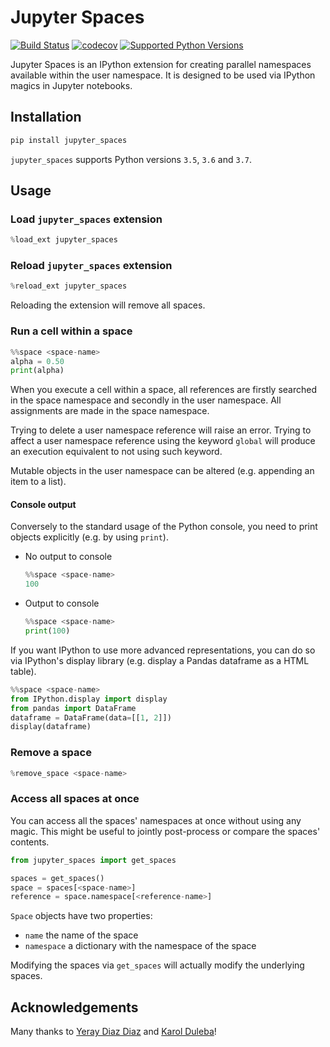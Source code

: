 # Jupyter Spaces

[![Build Status](https://travis-ci.com/davidesarra/jupyter_spaces.svg?branch=master)](https://travis-ci.com/davidesarra/jupyter_spaces)
[![codecov](https://codecov.io/gh/davidesarra/jupyter_spaces/branch/master/graph/badge.svg)](https://codecov.io/gh/davidesarra/jupyter_spaces)
[![Supported Python Versions](https://img.shields.io/pypi/pyversions/jupyter_spaces.svg)](https://pypi.org/project/jupyter_spaces/)

Jupyter Spaces is an IPython extension for creating parallel namespaces
available within the user namespace. It is designed to be used via IPython
magics in Jupyter notebooks.

## Installation

```bash
pip install jupyter_spaces
```

`jupyter_spaces` supports Python versions `3.5`, `3.6` and `3.7`.

## Usage

### Load `jupyter_spaces` extension

```python
%load_ext jupyter_spaces
```

### Reload `jupyter_spaces` extension

```python
%reload_ext jupyter_spaces
```

Reloading the extension will remove all spaces.

### Run a cell within a space

```python
%%space <space-name>
alpha = 0.50
print(alpha)
```

When you execute a cell within a space, all references are firstly searched in
the space namespace and secondly in the user namespace. All assignments are
made in the space namespace.

Trying to delete a user namespace reference will raise an error. Trying to
affect a user namespace reference using the keyword `global` will produce an
execution equivalent to not using such keyword.

Mutable objects in the user namespace can be altered (e.g. appending an item
to a list).

#### Console output

Conversely to the standard usage of the Python console, you need to print
objects explicitly (e.g. by using `print`).

- No output to console
    ```python
    %%space <space-name>
    100
    ```
- Output to console
    ```python
    %%space <space-name>
    print(100)
    ```

If you want IPython to use more advanced representations, you can do so via
IPython's display library (e.g. display a Pandas dataframe as a HTML table).

```python
%%space <space-name>
from IPython.display import display
from pandas import DataFrame
dataframe = DataFrame(data=[[1, 2]])
display(dataframe)
```

### Remove a space

```python
%remove_space <space-name>
```

### Access all spaces at once

You can access all the spaces' namespaces at once without using any magic.
This might be useful to jointly post-process or compare the spaces' contents.

```python
from jupyter_spaces import get_spaces

spaces = get_spaces()
space = spaces[<space-name>]
reference = space.namespace[<reference-name>]
```

`Space` objects have two properties:

- `name` the name of the space
- `namespace` a dictionary with the namespace of the space

Modifying the spaces via `get_spaces` will actually modify the underlying
spaces.

## Acknowledgements

Many thanks to [Yeray Diaz Diaz](https://github.com/yeraydiazdiaz) and
[Karol Duleba](https://github.com/mrfuxi)!
